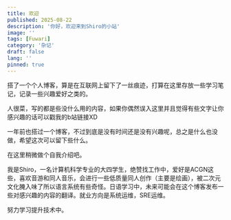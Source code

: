 ```yaml
---
title: 欢迎
published: 2025-08-22
description: '你好，欢迎来到Shiro的小站'
image: ''
tags: [Fuwari]
category: '杂记'
draft: false 
lang: ''
pinned: true
---
```


搭了一个个人博客，算是在互联网上留下了一丝痕迹，打算在这里存放一些学习笔记，记录一些兴趣爱好之类的。

人很菜，写的都是些没什么用的内容，如果你偶然误入这里并且觉得有些文字让你感兴趣的话可以戳我的b站链接XD

一年前也搭过一个博客，不过到底是没有时间还是没有兴趣呢，总之是什么也没做，希望这次可以留下些什么。

在这里稍微做个自我介绍吧。

我是Shiro，一名计算机科学专业的大四学生，绝赞找工作中，爱好是ACGN这些，喜欢音游和同人音乐，会进行一些低质量同人创作（主要是绘画），被二次元文化腌入味了所以语言系统有些奇怪。日语学习中，未来可能会在这个博客发布一些对感兴趣的内容的翻译。就业方向是系统运维，SRE运维。

努力学习提升技术中。